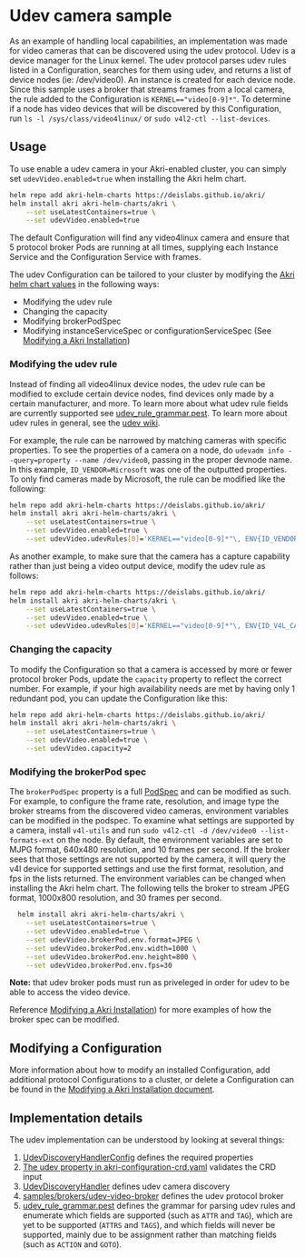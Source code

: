 # Udev camera sample
As an example of handling local capabilities, an implementation was made for video cameras that can be discovered using the udev protocol. Udev is a device manager for the Linux kernel. The udev protocol parses udev rules listed in a Configuration, searches for them using udev, and returns a list of device nodes (ie: /dev/video0). An instance is created for each device node. Since this sample uses a broker that streams frames from a local camera, the rule added to the Configuration is `KERNEL=="video[0-9]*"`. To determine if a node has video devices that will be discovered by this Configuration, run `ls -l /sys/class/video4linux/` or `sudo v4l2-ctl --list-devices`.

## Usage
To use enable a udev camera in your Akri-enabled cluster, you can simply set `udevVideo.enabled=true` when installing the Akri helm chart.  
```bash
helm repo add akri-helm-charts https://deislabs.github.io/akri/
helm install akri akri-helm-charts/akri \
    --set useLatestContainers=true \
    --set udevVideo.enabled=true
```

The default Configuration will find any video4linux camera and ensure that 5 protocol broker Pods are running at all times, supplying each Instance Service and the Configuration Service with frames.

The udev Configuration can be tailored to your cluster by modifying the [Akri helm chart values](../deployment/helm/values.yaml) in the following ways:

* Modifying the udev rule
* Changing the capacity
* Modifying brokerPodSpec
* Modifying instanceServiceSpec or configurationServiceSpec (See [Modifying a Akri Installation](./modifying-akri-installation#modifying-instanceservicespec-or-configurationservicespec))

### Modifying the udev rule
Instead of finding all video4linux device nodes, the udev rule can be modified to exclude certain device nodes, find devices only made by a certain manufacturer, and more. To learn more about what udev rule fields are currently supported see [udev_rule_grammar.pest](../agent/src/protocols/udev/udev_rule_grammar.pest). To learn more about udev rules in general, see the [udev wiki](https://wiki.archlinux.org/index.php/Udev). 

For example, the rule can be narrowed by matching cameras with specific properties. To see the properties of a camera on a node, do `udevadm info --query=property --name /dev/video0`, passing in the proper devnode name. In this example, `ID_VENDOR=Microsoft` was one of the outputted properties. To only find cameras made by Microsoft, the rule can be modified like the following:
```bash
helm repo add akri-helm-charts https://deislabs.github.io/akri/
helm install akri akri-helm-charts/akri \
    --set useLatestContainers=true \
    --set udevVideo.enabled=true \
    --set udevVideo.udevRules[0]='KERNEL=="video[0-9]*"\, ENV{ID_VENDOR}=="Microsoft"'
```

As another example, to make sure that the camera has a capture capability rather than just being a video output device, modify the udev rule as follows: 
```bash
helm repo add akri-helm-charts https://deislabs.github.io/akri/
helm install akri akri-helm-charts/akri \
    --set useLatestContainers=true \
    --set udevVideo.enabled=true \
    --set udevVideo.udevRules[0]='KERNEL=="video[0-9]*"\, ENV{ID_V4L_CAPABILITIES}=="*:capture:*"'
```

### Changing the capacity
To modify the Configuration so that a camera is accessed by more or fewer protocol broker Pods, update the `capacity` property to reflect the correct number.  For example, if your high availability needs are met by having only 1 redundant pod, you can update the Configuration like this:
```bash
helm repo add akri-helm-charts https://deislabs.github.io/akri/
helm install akri akri-helm-charts/akri \
    --set useLatestContainers=true \
    --set udevVideo.enabled=true \
    --set udevVideo.capacity=2
```

### Modifying the brokerPod spec
The `brokerPodSpec` property is a full [PodSpec](https://kubernetes.io/docs/reference/generated/kubernetes-api/v1.18/#podspec-v1-core) and can be modified as such.  For example, to configure the frame rate, resolution, and image type the broker streams from the discovered video cameras, environment variables can be modified in the podspec. To examine what settings are supported by a camera, install `v4l-utils` and run `sudo v4l2-ctl -d /dev/video0 --list-formats-ext` on the node. By default, the environment variables are set to MJPG format, 640x480 resolution, and 10 frames per second. If the broker sees that those settings are not supported by the camera, it will query the v4l device for supported settings and use the first format, resolution, and fps in the lists returned. The environment variables can be changed when installing the Akri helm chart. The following tells the broker to stream JPEG format, 1000x800 resolution, and 30 frames per second.
```bash
  helm install akri akri-helm-charts/akri \
    --set useLatestContainers=true \
    --set udevVideo.enabled=true \
    --set udevVideo.brokerPod.env.format=JPEG \
    --set udevVideo.brokerPod.env.width=1000 \
    --set udevVideo.brokerPod.env.height=800 \
    --set udevVideo.brokerPod.env.fps=30
```

**Note:** that udev broker pods must run as priveleged in order for udev to be able to access the video device.

Reference [Modifying a Akri Installation](./modifying-akri-installation#modifying-the-brokerpodspec)) for more examples of how the broker spec can be modified. 

## Modifying a Configuration
More information about how to modify an installed Configuration, add additional protocol Configurations to a cluster, or delete a Configuration can be found in the [Modifying a Akri Installation document](./modifying-akri-installation.md).

## Implementation details
The udev implementation can be understood by looking at several things:

1. [UdevDiscoveryHandlerConfig](../shared/src/akri/configuration.rs) defines the required properties
1. [The udev property in akri-configuration-crd.yaml](../deployment/helm/crds/akri-configuration-crd.yaml) validates the CRD input
1. [UdevDiscoveryHandler](../agent/src/protocols/udev/discovery_handler.rs) defines udev camera discovery
1. [samples/brokers/udev-video-broker](../samples/brokers/udev-video-broker) defines the udev protocol broker
1. [udev_rule_grammar.pest](../agent/src/protocols/udev/udev_rule_grammar.pest) defines the grammar for parsing udev rules and enumerate which fields are supported (such as `ATTR` and `TAG`), which are yet to be supported (`ATTRS` and `TAGS`), and which fields will never be supported, mainly due to be assignment rather than matching fields (such as `ACTION` and `GOTO`).